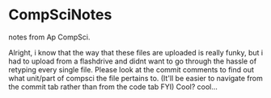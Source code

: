 # CompSciNotes
notes from Ap CompSci.

Alright, i know that the way that these files are uploaded is really funky, but i had to upload from a flashdrive and didnt want to go through the hassle of retyping every single file. Please look at the commit comments to find out what unit/part of compsci the file pertains to. (It'll be easier to navigate from the commit tab rather than from the code tab FYI)
Cool? cool...
